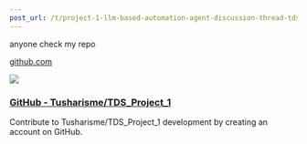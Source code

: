 ```yaml
---
post_url: /t/project-1-llm-based-automation-agent-discussion-thread-tds-jan-2025/164277/572
---
```

anyone check my repo

[github.com](https://github.com/Tusharisme/TDS_Project_1)

![](https://europe1.discourse-cdn.com/flex013/uploads/iitm/optimized/3X/0/f/0f711604313d08011bd1d17317c9e8190f364b1d_2_690x344.png)

### [GitHub - Tusharisme/TDS\_Project\_1](https://github.com/Tusharisme/TDS_Project_1)

Contribute to Tusharisme/TDS\_Project\_1 development by creating an account on GitHub.